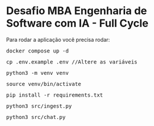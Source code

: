 # Desafio MBA Engenharia de Software com IA - Full Cycle

Para rodar a aplicação você precisa rodar:
<pre>
docker compose up -d
</pre>

<pre>
cp .env.example .env //Altere as variáveis
</pre>

<pre>
python3 -m venv venv
</pre>

<pre>
source venv/bin/activate
</pre>

<pre>
pip install -r requirements.txt
</pre>

<pre>
python3 src/ingest.py
</pre>


<pre>
python3 src/chat.py
</pre>
